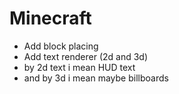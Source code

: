 # Minecraft
 - Add block placing
 - Add text renderer (2d and 3d)
  - by 2d text i mean HUD text
  - and by 3d i mean maybe billboards